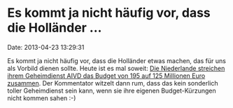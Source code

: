 Es kommt ja nicht häufig vor, dass die Holländer \...
=====================================================

Date: 2013-04-23 13:29:31

Es kommt ja nicht häufig vor, dass die Holländer etwas machen, das für
uns als Vorbild dienen sollte. Heute ist es mal soweit: [Die Niederlande
streichen ihrem Geheimdienst AIVD das Budget von 195 auf 125 Millionen
Euro
zusammen](http://www.nu.nl/politiek/3404528/geheime-dienst-aivd-wordt-gedecimeerd.html).
Der Kommentator witzelt dann rum, dass das kein sonderlich toller
Geheimdienst sein kann, wenn sie ihre eigenen Budget-Kürzungen nicht
kommen sahen :-)

